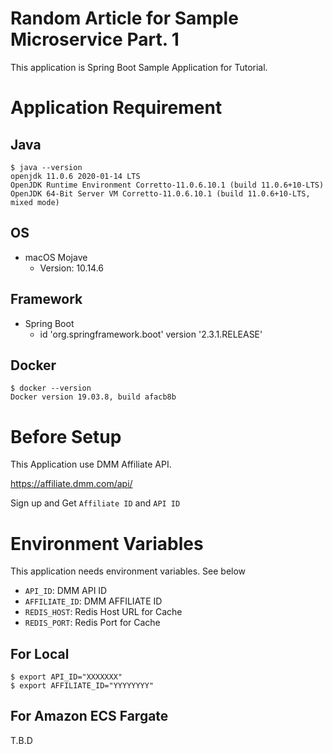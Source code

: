 # Random Article for Sample Microservice Part. 1

This application is Spring Boot Sample Application for Tutorial.

# Application Requirement

## Java

```shell
$ java --version
openjdk 11.0.6 2020-01-14 LTS
OpenJDK Runtime Environment Corretto-11.0.6.10.1 (build 11.0.6+10-LTS)
OpenJDK 64-Bit Server VM Corretto-11.0.6.10.1 (build 11.0.6+10-LTS, mixed mode)
```

## OS

- macOS Mojave
    - Version: 10.14.6
    
## Framework

- Spring Boot
    - id 'org.springframework.boot' version '2.3.1.RELEASE'

## Docker

```
$ docker --version
Docker version 19.03.8, build afacb8b
```

# Before Setup

This Application use DMM Affiliate API.

https://affiliate.dmm.com/api/

Sign up and Get `Affiliate ID` and `API ID`

# Environment Variables

This application needs environment variables. See below

- `API_ID`: DMM API ID
- `AFFILIATE_ID`: DMM AFFILIATE ID
- `REDIS_HOST`: Redis Host URL for Cache
- `REDIS_PORT`: Redis Port for Cache

## For Local

```
$ export API_ID="XXXXXXX"
$ export AFFILIATE_ID="YYYYYYYY"
```

## For Amazon ECS Fargate

T.B.D
